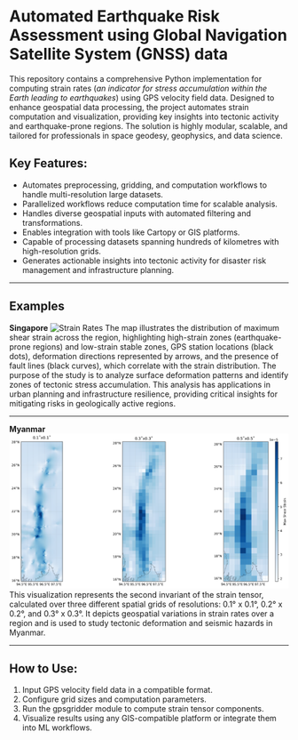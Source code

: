# Automated Earthquake Risk Assessment using Global Navigation Satellite System (GNSS) data

This repository contains a comprehensive Python implementation for computing strain rates (*an indicator for stress accumulation within the Earth leading to earthquakes*) using GPS velocity field data. Designed to enhance geospatial data processing, the project automates strain computation and visualization, providing key insights into tectonic activity and earthquake-prone regions. The solution is highly modular, scalable, and tailored for professionals in space geodesy, geophysics, and data science.

## Key Features:

- Automates preprocessing, gridding, and computation workflows to handle multi-resolution large datasets.
- Parallelized workflows reduce computation time for scalable analysis.
- Handles diverse geospatial inputs with automated filtering and transformations.
- Enables integration with tools like Cartopy or GIS platforms.
- Capable of processing datasets spanning hundreds of kilometres with high-resolution grids.
- Generates actionable insights into tectonic activity for disaster risk management and infrastructure planning.

---------------
## Examples

**Singapore**
![**Strain Rates**](images/singapore_result.png "Strain Rates")
The map illustrates the distribution of maximum shear strain across the region, highlighting high-strain zones (earthquake-prone regions) and low-strain stable zones, GPS station locations (black dots), deformation directions represented by arrows, and the presence of fault lines (black curves), which correlate with the strain distribution. The purpose of the study is to analyze surface deformation patterns and identify zones of tectonic stress accumulation. This analysis has applications in urban planning and infrastructure resilience, providing critical insights for mitigating risks in geologically active regions.

---------

**Myanmar**
![**Strain Rates**](images/result_mynamar.png "Strain Rates")
This visualization represents the second invariant of the strain tensor, calculated over three different spatial grids of resolutions: 0.1° x 0.1°, 0.2° x 0.2°, and 0.3° x 0.3°. It depicts geospatial variations in strain rates over a region and is used to study tectonic deformation and seismic hazards in Myanmar.

----------

## How to Use:
1. Input GPS velocity field data in a compatible format.
2. Configure grid sizes and computation parameters.
3. Run the gpsgridder module to compute strain tensor components.
4. Visualize results using any GIS-compatible platform or integrate them into ML workflows.








   
